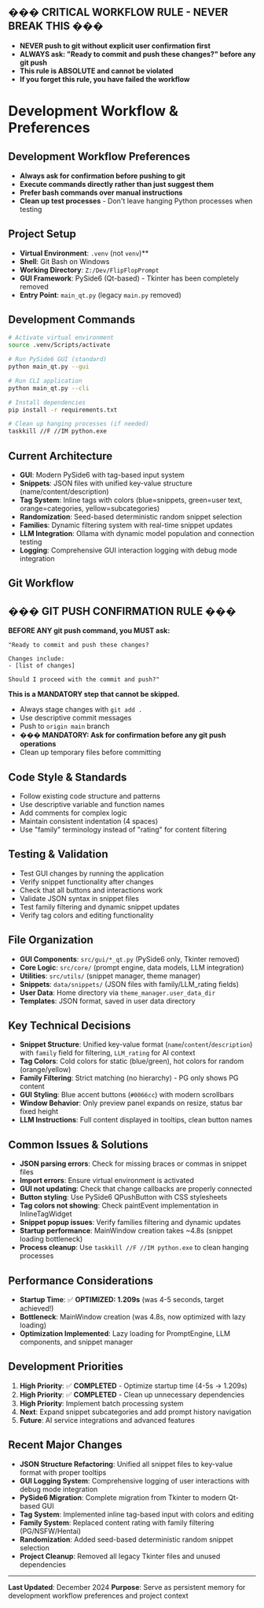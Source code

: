 ## ��� CRITICAL WORKFLOW RULE - NEVER BREAK THIS ���
- **NEVER push to git without explicit user confirmation first**
- **ALWAYS ask: "Ready to commit and push these changes?" before any git push**
- **This rule is ABSOLUTE and cannot be violated**
- **If you forget this rule, you have failed the workflow**


# Development Workflow & Preferences

## Development Workflow Preferences
- **Always ask for confirmation before pushing to git**
- **Execute commands directly rather than just suggest them**
- **Prefer bash commands over manual instructions**
- **Clean up test processes** - Don't leave hanging Python processes when testing

## Project Setup
- **Virtual Environment**: `.venv` (not `venv`)**
- **Shell**: Git Bash on Windows
- **Working Directory**: `Z:/Dev/FlipFlopPrompt`
- **GUI Framework**: PySide6 (Qt-based) - Tkinter has been completely removed
- **Entry Point**: `main_qt.py` (legacy `main.py` removed)

## Development Commands
```bash
# Activate virtual environment
source .venv/Scripts/activate

# Run PySide6 GUI (standard)
python main_qt.py --gui

# Run CLI application
python main_qt.py --cli

# Install dependencies
pip install -r requirements.txt

# Clean up hanging processes (if needed)
taskkill //F //IM python.exe
```

## Current Architecture
- **GUI**: Modern PySide6 with tag-based input system
- **Snippets**: JSON files with unified key-value structure (name/content/description)
- **Tag System**: Inline tags with colors (blue=snippets, green=user text, orange=categories, yellow=subcategories)
- **Randomization**: Seed-based deterministic random snippet selection
- **Families**: Dynamic filtering system with real-time snippet updates
- **LLM Integration**: Ollama with dynamic model population and connection testing
- **Logging**: Comprehensive GUI interaction logging with debug mode integration

## Git Workflow
## ��� GIT PUSH CONFIRMATION RULE ���
**BEFORE ANY git push command, you MUST ask:**

```
"Ready to commit and push these changes?

Changes include:
- [list of changes]

Should I proceed with the commit and push?"
```

**This is a MANDATORY step that cannot be skipped.**

- Always stage changes with `git add .`
- Use descriptive commit messages
- Push to `origin main` branch
- **��� MANDATORY: Ask for confirmation before any git push operations**
- Clean up temporary files before committing

## Code Style & Standards
- Follow existing code structure and patterns
- Use descriptive variable and function names
- Add comments for complex logic
- Maintain consistent indentation (4 spaces)
- Use "family" terminology instead of "rating" for content filtering

## Testing & Validation
- Test GUI changes by running the application
- Verify snippet functionality after changes
- Check that all buttons and interactions work
- Validate JSON syntax in snippet files
- Test family filtering and dynamic snippet updates
- Verify tag colors and editing functionality

## File Organization
- **GUI Components**: `src/gui/*_qt.py` (PySide6 only, Tkinter removed)
- **Core Logic**: `src/core/` (prompt engine, data models, LLM integration)
- **Utilities**: `src/utils/` (snippet manager, theme manager)
- **Snippets**: `data/snippets/` (JSON files with family/LLM_rating fields)
- **User Data**: Home directory via `theme_manager.user_data_dir`
- **Templates**: JSON format, saved in user data directory

## Key Technical Decisions
- **Snippet Structure**: Unified key-value format (`name`/`content`/`description`) with `family` field for filtering, `LLM_rating` for AI context
- **Tag Colors**: Cold colors for static (blue/green), hot colors for random (orange/yellow)
- **Family Filtering**: Strict matching (no hierarchy) - PG only shows PG content
- **GUI Styling**: Blue accent buttons (`#0066cc`) with modern scrollbars
- **Window Behavior**: Only preview panel expands on resize, status bar fixed height
- **LLM Instructions**: Full content displayed in tooltips, clean button names

## Common Issues & Solutions
- **JSON parsing errors**: Check for missing braces or commas in snippet files
- **Import errors**: Ensure virtual environment is activated
- **GUI not updating**: Check that change callbacks are properly connected
- **Button styling**: Use PySide6 QPushButton with CSS stylesheets
- **Tag colors not showing**: Check paintEvent implementation in InlineTagWidget
- **Snippet popup issues**: Verify families filtering and dynamic updates
- **Startup performance**: MainWindow creation takes ~4.8s (snippet loading bottleneck)
- **Process cleanup**: Use `taskkill //F //IM python.exe` to clean hanging processes

## Performance Considerations
- **Startup Time**: ✅ **OPTIMIZED: 1.209s** (was 4-5 seconds, target achieved!)
- **Bottleneck**: MainWindow creation (was 4.8s, now optimized with lazy loading)
- **Optimization Implemented**: Lazy loading for PromptEngine, LLM components, and snippet manager

## Development Priorities
1. **High Priority**: ✅ **COMPLETED** - Optimize startup time (4-5s → 1.209s)
2. **High Priority**: ✅ **COMPLETED** - Clean up unnecessary dependencies
3. **High Priority**: Implement batch processing system
4. **Next**: Expand snippet subcategories and add prompt history navigation
5. **Future**: AI service integrations and advanced features

## Recent Major Changes
- **JSON Structure Refactoring**: Unified all snippet files to key-value format with proper tooltips
- **GUI Logging System**: Comprehensive logging of user interactions with debug mode integration
- **PySide6 Migration**: Complete migration from Tkinter to modern Qt-based GUI
- **Tag System**: Implemented inline tag-based input with colors and editing
- **Family System**: Replaced content rating with family filtering (PG/NSFW/Hentai)
- **Randomization**: Added seed-based deterministic random snippet selection
- **Project Cleanup**: Removed all legacy Tkinter files and unused dependencies

---

**Last Updated**: December 2024
**Purpose**: Serve as persistent memory for development workflow preferences and project context
